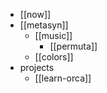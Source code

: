 
* [[now]]
* [[metasyn]]
  * [[music]]
    * [[permuta]]
  * [[colors]]
* projects
  * [[learn-orca]]
